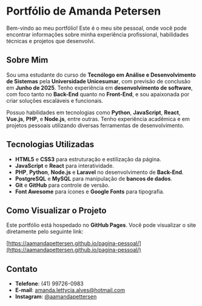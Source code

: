 # Portfólio de Amanda Petersen

Bem-vindo ao meu portfólio! Este é o meu site pessoal, onde você pode encontrar informações sobre minha experiência profissional, habilidades técnicas e projetos que desenvolvi.

## Sobre Mim

Sou uma estudante do curso de **Tecnólogo em Análise e Desenvolvimento de Sistemas** pela **Universidade Unicesumar**, com previsão de conclusão em **Junho de 2025**. Tenho experiência em **desenvolvimento de software**, com foco tanto no **Back-End** quanto no **Front-End**, e sou apaixonada por criar soluções escaláveis e funcionais.

Possuo habilidades em tecnologias como **Python**, **JavaScript**, **React**, **Vue.js**, **PHP**, e **Node.js**, entre outras. Tenho experiência acadêmica e em projetos pessoais utilizando diversas ferramentas de desenvolvimento.

## Tecnologias Utilizadas

- **HTML5** e **CSS3** para estruturação e estilização da página.
- **JavaScript** e **React** para interatividade.
- **PHP**, **Python**, **Node.js** e **Laravel** no desenvolvimento de **Back-End**.
- **PostgreSQL** e **MySQL** para manipulação de **bancos de dados**.
- **Git** e **GitHub** para controle de versão.
- **Font Awesome** para ícones e **Google Fonts** para tipografia.

## Como Visualizar o Projeto

Este portfólio está hospedado no **GitHub Pages**. Você pode visualizar o site diretamente pelo seguinte link:

[https://aamandapettersen.github.io/pagina-pessoal/](https://aamandapettersen.github.io/pagina-pessoal/)

## Contato

- **Telefone**: (41) 99726-0983
- **E-mail**: [amanda.lettycia.alves@hotmail.com](mailto:amanda.lettycia.alves@hotmail.com)
- **Instagram**: [@aamandapettersen](https://www.instagram.com/aamandapettersen?igsh=dWIzcTl6cmpvbnVu&utm_source=qr)

